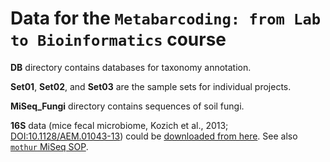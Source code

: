 # Data for the `Metabarcoding: from Lab to Bioinformatics` course

**DB** directory contains databases for taxonomy annotation.

**Set01**, **Set02**, and **Set03** are the sample sets for individual projects.

**MiSeq_Fungi** directory contains sequences of soil fungi.

**16S** data (mice fecal microbiome, Kozich et al., 2013; [DOI:10.1128/AEM.01043-13](https://journals.asm.org/doi/10.1128/AEM.01043-13)) could be [downloaded from here](https://mothur.s3.us-east-2.amazonaws.com/wiki/miseqsopdata.zip). See also [`mothur` MiSeq SOP](https://mothur.org/wiki/miseq_sop/).
